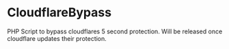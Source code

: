 # CloudflareBypass
PHP Script to bypass cloudflares 5 second protection.
Will be released once cloudflare updates their protection.
